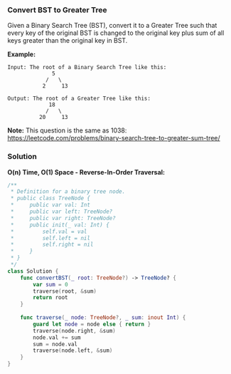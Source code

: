 
### Convert BST to Greater Tree

Given a Binary Search Tree (BST), convert it to a Greater Tree such that every key of the original BST is changed to the original key plus sum of all keys greater than the original key in BST.

__Example:__
```
Input: The root of a Binary Search Tree like this:
              5
            /   \
           2     13

Output: The root of a Greater Tree like this:
             18
            /   \
          20     13
```
__Note:__ This question is the same as 1038: https://leetcode.com/problems/binary-search-tree-to-greater-sum-tree/

### Solution
__O(n) Time, O(1) Space - Reverse-In-Order Traversal:__
```Swift
/**
 * Definition for a binary tree node.
 * public class TreeNode {
 *     public var val: Int
 *     public var left: TreeNode?
 *     public var right: TreeNode?
 *     public init(_ val: Int) {
 *         self.val = val
 *         self.left = nil
 *         self.right = nil
 *     }
 * }
 */
class Solution {
    func convertBST(_ root: TreeNode?) -> TreeNode? {
        var sum = 0
        traverse(root, &sum)
        return root
    }
    
    func traverse(_ node: TreeNode?, _ sum: inout Int) {
        guard let node = node else { return }
        traverse(node.right, &sum)
        node.val += sum
        sum = node.val
        traverse(node.left, &sum)
    }
}
```